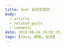 ```yaml
---
title: Zver 如何实现的
body:
  - article
  - related_posts
  - comments
date: 2019-08-24 19:02:25
tags: [Java, 原理, 反射]
---
```

